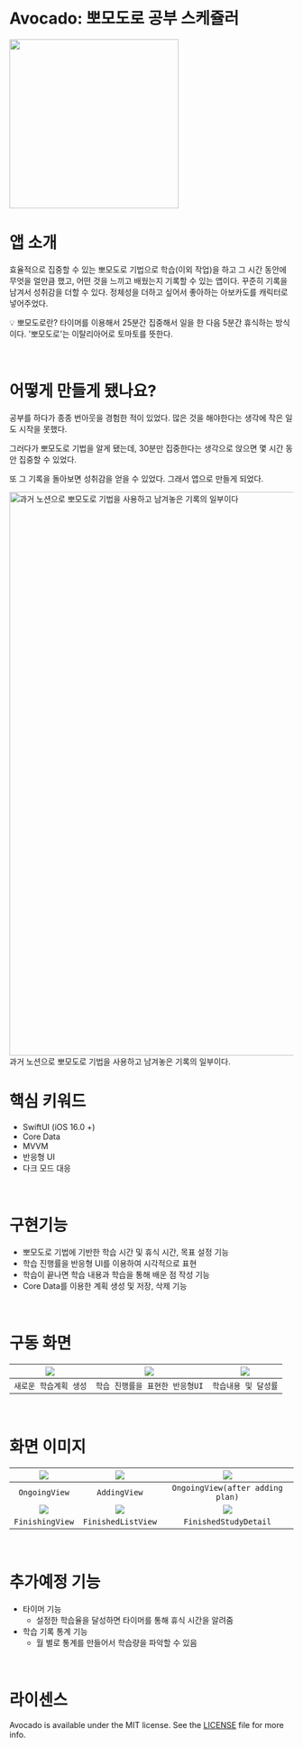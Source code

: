 # Avocado: 뽀모도로 공부 스케쥴러

<img width= 300 src="https://user-images.githubusercontent.com/99034396/233616197-55ecdaf5-ac7b-4e72-889e-d113d0bbacd3.png"></img>


# 앱 소개

효율적으로 집중할 수 있는 뽀모도로 기법으로 학습(이외 작업)을 하고 그 시간 동안에 무엇을 얼만큼 했고, 어떤 것을 느끼고 배웠는지 기록할 수 있는 앱이다. 꾸준히 기록을 남겨서 성취감을 더할 수 있다. 정체성을 더하고 싶어서 좋아하는 아보카도를 캐릭터로 넣어주었다.

💡 뽀모도로란?
타이머를 이용해서 25분간 집중해서 일을 한 다음 5분간 휴식하는 방식이다. '뽀모도로'는 이탈리아어로 토마토를 뜻한다.

<br>

# 어떻게 만들게 됐나요?

공부를 하다가 종종 번아웃을 경험한 적이 있었다. 많은 것을 해야한다는 생각에 작은 일도 시작을 못했다.

그러다가 뽀모도로 기법을 알게 됐는데, 30분만 집중한다는 생각으로 앉으면 몇 시간 동안 집중할 수 있었다.

또 그 기록을 돌아보면 성취감을 얻을 수 있었다. 그래서 앱으로 만들게 되었다.

<img width="1000" alt="과거 노션으로 뽀모도로 기법을 사용하고 남겨놓은 기록의 일부이다" src="https://user-images.githubusercontent.com/99034396/233617290-efcfe7ca-f8c0-44b2-b197-06f6f9b198f0.png">
과거 노션으로 뽀모도로 기법을 사용하고 남겨놓은 기록의 일부이다.

<br>

# 핵심 키워드

- SwiftUI (iOS 16.0 +)
- Core Data
- MVVM
- 반응형 UI
- 다크 모드 대응

<br>

# 구현기능

- 뽀모도로 기법에 기반한 학습 시간 및 휴식 시간, 목표 설정 기능
- 학습 진행률을 반응형 UI를 이용하여 시각적으로 표현
- 학습이 끝나면 학습 내용과 학습을 통해 배운 점 작성 기능
- Core Data를 이용한 계획 생성 및 저장, 삭제 기능

<br>

# 구동 화면
|<img src="https://user-images.githubusercontent.com/99034396/233617520-ea13f0e6-d9ac-4f12-bd2f-5ee57b4e004a.gif"></img>|<img src="https://user-images.githubusercontent.com/99034396/233617543-92127c0b-2dbc-4d1c-a2cd-83596119fc8a.gif"></img>|<img src="https://user-images.githubusercontent.com/99034396/233617555-78323655-b98d-4ae5-943b-3650ced042fb.gif"></img>|
|:-:|:-:|:-:|
|`새로운 학습계획 생성`|`학습 진행률을 표현한 반응형UI`|`학습내용 및 달성률`|

<br>

# 화면 이미지
|<img src="https://user-images.githubusercontent.com/99034396/233618932-cee086fa-f7e0-4514-bd84-e8e05c049545.png"></img>|<img src="https://user-images.githubusercontent.com/99034396/233618950-d3ee4693-0504-407c-b47a-7675ab9b516b.png"></img>|<img src="https://user-images.githubusercontent.com/99034396/233618957-11d6e8cf-2168-4846-987c-977cd94cd8e2.png"></img>|
|:-:|:-:|:-:|
|`OngoingView`|`AddingView`|`OngoingView(after adding plan)`|
|<img src="https://user-images.githubusercontent.com/99034396/233618982-840c7c81-1d2d-4e7e-b777-7cca4e6a99ca.png"></img>|<img src="https://user-images.githubusercontent.com/99034396/233618986-471357bd-1fa7-4dbc-a49c-92b3b2273552.png"></img>|<img src="https://user-images.githubusercontent.com/99034396/233618989-a934176a-33ec-4d15-a843-a67e3eb31c0a.png"></img>|
|`FinishingView`|`FinishedListView`|`FinishedStudyDetail`|

<br>

# 추가예정 기능

- 타이머 기능
    - 설정한 학습율을 달성하면 타이머를 통해 휴식 시간을 알려줌
- 학습 기록 통계 기능
    - 월 별로 통계를 만들어서 학습량을 파악할 수 있음

<br>

# 라이센스

Avocado is available under the MIT license. See the [LICENSE](https://github.com/APPSCHOOL1-REPO/mydiary-20230110-personal-16/blob/main/LICENSE.md) file for more info.
